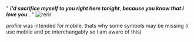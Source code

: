 " ***i'd sacrifice myself to you right here tonight***, ***because you know that i love you*** . "
![rerir](https://files.catbox.moe/ateg2e.png)

profile was intended for mobile, thats why some symbols may be missing (i use mobile and pc interchangably so i am aware of this)
